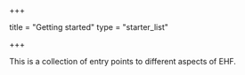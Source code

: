 +++

title = "Getting started"
type = "starter_list"

+++

This is a collection of entry points to different aspects of EHF.